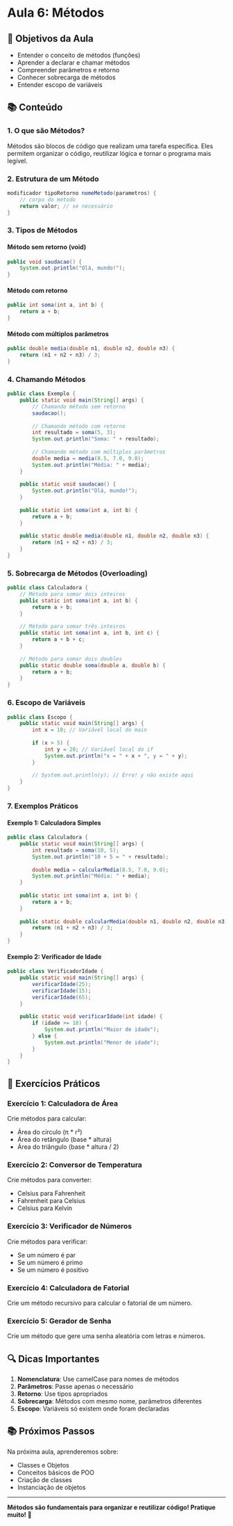 # Aula 6: Métodos

## 🎯 Objetivos da Aula

- Entender o conceito de métodos (funções)
- Aprender a declarar e chamar métodos
- Compreender parâmetros e retorno
- Conhecer sobrecarga de métodos
- Entender escopo de variáveis

## 📚 Conteúdo

### 1. O que são Métodos?

Métodos são blocos de código que realizam uma tarefa específica. Eles permitem organizar o código, reutilizar lógica e tornar o programa mais legível.

### 2. Estrutura de um Método

```java
modificador tipoRetorno nomeMetodo(parametros) {
    // corpo do método
    return valor; // se necessário
}
```

### 3. Tipos de Métodos

#### Método sem retorno (void)
```java
public void saudacao() {
    System.out.println("Olá, mundo!");
}
```

#### Método com retorno
```java
public int soma(int a, int b) {
    return a + b;
}
```

#### Método com múltiplos parâmetros
```java
public double media(double n1, double n2, double n3) {
    return (n1 + n2 + n3) / 3;
}
```

### 4. Chamando Métodos

```java
public class Exemplo {
    public static void main(String[] args) {
        // Chamando método sem retorno
        saudacao();
        
        // Chamando método com retorno
        int resultado = soma(5, 3);
        System.out.println("Soma: " + resultado);
        
        // Chamando método com múltiplos parâmetros
        double media = media(8.5, 7.0, 9.0);
        System.out.println("Média: " + media);
    }
    
    public static void saudacao() {
        System.out.println("Olá, mundo!");
    }
    
    public static int soma(int a, int b) {
        return a + b;
    }
    
    public static double media(double n1, double n2, double n3) {
        return (n1 + n2 + n3) / 3;
    }
}
```

### 5. Sobrecarga de Métodos (Overloading)

```java
public class Calculadora {
    // Método para somar dois inteiros
    public static int soma(int a, int b) {
        return a + b;
    }
    
    // Método para somar três inteiros
    public static int soma(int a, int b, int c) {
        return a + b + c;
    }
    
    // Método para somar dois doubles
    public static double soma(double a, double b) {
        return a + b;
    }
}
```

### 6. Escopo de Variáveis

```java
public class Escopo {
    public static void main(String[] args) {
        int x = 10; // Variável local do main
        
        if (x > 5) {
            int y = 20; // Variável local do if
            System.out.println("x = " + x + ", y = " + y);
        }
        
        // System.out.println(y); // Erro! y não existe aqui
    }
}
```

### 7. Exemplos Práticos

#### Exemplo 1: Calculadora Simples
```java
public class Calculadora {
    public static void main(String[] args) {
        int resultado = soma(10, 5);
        System.out.println("10 + 5 = " + resultado);
        
        double media = calcularMedia(8.5, 7.0, 9.0);
        System.out.println("Média: " + media);
    }
    
    public static int soma(int a, int b) {
        return a + b;
    }
    
    public static double calcularMedia(double n1, double n2, double n3) {
        return (n1 + n2 + n3) / 3;
    }
}
```

#### Exemplo 2: Verificador de Idade
```java
public class VerificadorIdade {
    public static void main(String[] args) {
        verificarIdade(25);
        verificarIdade(15);
        verificarIdade(65);
    }
    
    public static void verificarIdade(int idade) {
        if (idade >= 18) {
            System.out.println("Maior de idade");
        } else {
            System.out.println("Menor de idade");
        }
    }
}
```

## 🎯 Exercícios Práticos

### Exercício 1: Calculadora de Área
Crie métodos para calcular:
- Área do círculo (π * r²)
- Área do retângulo (base * altura)
- Área do triângulo (base * altura / 2)

### Exercício 2: Conversor de Temperatura
Crie métodos para converter:
- Celsius para Fahrenheit
- Fahrenheit para Celsius
- Celsius para Kelvin

### Exercício 3: Verificador de Números
Crie métodos para verificar:
- Se um número é par
- Se um número é primo
- Se um número é positivo

### Exercício 4: Calculadora de Fatorial
Crie um método recursivo para calcular o fatorial de um número.

### Exercício 5: Gerador de Senha
Crie um método que gere uma senha aleatória com letras e números.

## 🔍 Dicas Importantes

1. **Nomenclatura**: Use camelCase para nomes de métodos
2. **Parâmetros**: Passe apenas o necessário
3. **Retorno**: Use tipos apropriados
4. **Sobrecarga**: Métodos com mesmo nome, parâmetros diferentes
5. **Escopo**: Variáveis só existem onde foram declaradas

## 📚 Próximos Passos

Na próxima aula, aprenderemos sobre:
- Classes e Objetos
- Conceitos básicos de POO
- Criação de classes
- Instanciação de objetos

---

**Métodos são fundamentais para organizar e reutilizar código! Pratique muito! 🔧** 